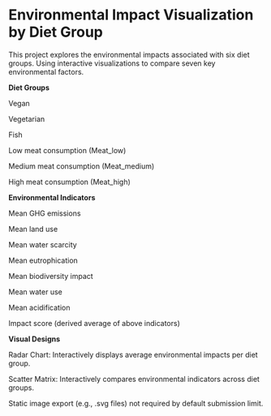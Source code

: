 # Environmental Impact Visualization by Diet Group

This project explores the environmental impacts associated with six diet groups. Using interactive visualizations to compare seven key environmental factors. 

**Diet Groups**

Vegan

Vegetarian

Fish

Low meat consumption (Meat_low)

Medium meat consumption (Meat_medium)

High meat consumption (Meat_high)

**Environmental Indicators**

Mean GHG emissions

Mean land use

Mean water scarcity

Mean eutrophication

Mean biodiversity impact

Mean water use

Mean acidification

Impact score (derived average of above indicators)

**Visual Designs**

Radar Chart: Interactively displays average environmental impacts per diet group.

Scatter Matrix: Interactively compares environmental indicators across diet groups.

Static image export (e.g., .svg files) not required by default submission limit.
